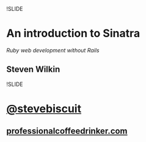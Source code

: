 !SLIDE 

# An introduction to Sinatra
_Ruby web development without Rails_
## Steven Wilkin

!SLIDE

# [@stevebiscuit](https://twitter.com/stevebiscuit)
## [professionalcoffeedrinker.com](http://professionalcoffeedrinker.com)
